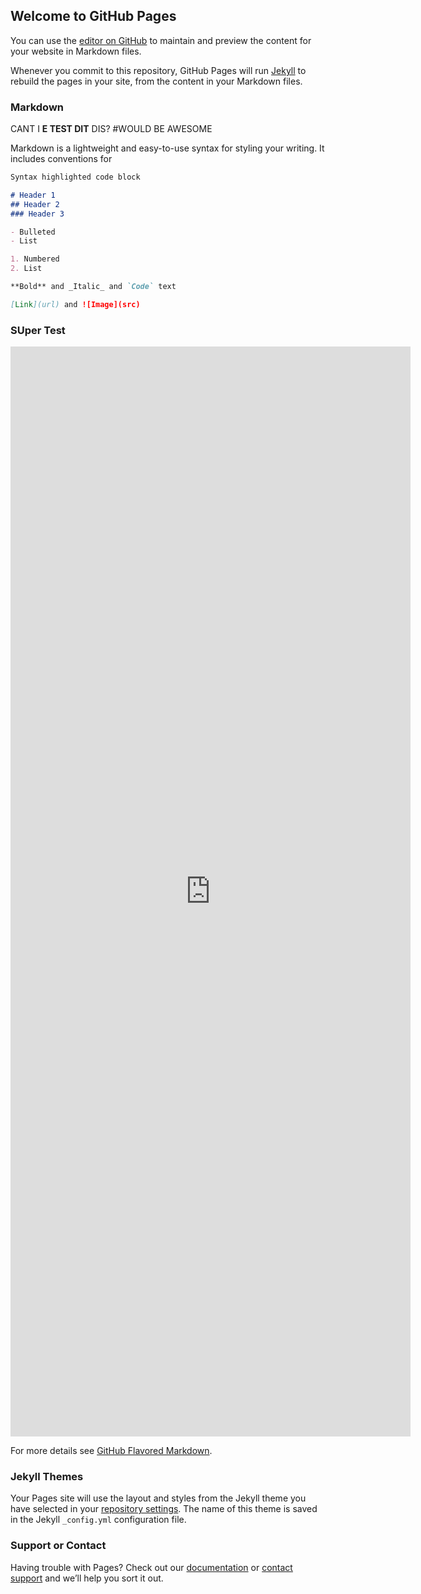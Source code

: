 ## Welcome to GitHub Pages

You can use the [editor on GitHub](https://github.com/BerkeKaragoz/LobbyWeb/edit/master/README.md) to maintain and preview the content for your website in Markdown files.

Whenever you commit to this repository, GitHub Pages will run [Jekyll](https://jekyllrb.com/) to rebuild the pages in your site, from the content in your Markdown files.

### Markdown

CANT I **E TEST DIT** DIS?
#WOULD BE AWESOME

Markdown is a lightweight and easy-to-use syntax for styling your writing. It includes conventions for

```markdown
Syntax highlighted code block

# Header 1
## Header 2
### Header 3

- Bulleted
- List

1. Numbered
2. List

**Bold** and _Italic_ and `Code` text

[Link](url) and ![Image](src)
```
### SUper Test

<iframe src="https://docs.google.com/forms/d/e/1FAIpQLSeifUYivlQBLxMuaZMXDXxTXRrHvor-Zesob0rLg-A8mBSkvQ/viewform?embedded=true" width="640" height="1744" frameborder="0" marginheight="0" marginwidth="0">Loading…</iframe>


For more details see [GitHub Flavored Markdown](https://guides.github.com/features/mastering-markdown/).

### Jekyll Themes

Your Pages site will use the layout and styles from the Jekyll theme you have selected in your [repository settings](https://github.com/BerkeKaragoz/LobbyWeb/settings). The name of this theme is saved in the Jekyll `_config.yml` configuration file.

### Support or Contact

Having trouble with Pages? Check out our [documentation](https://help.github.com/categories/github-pages-basics/) or [contact support](https://github.com/contact) and we’ll help you sort it out.

